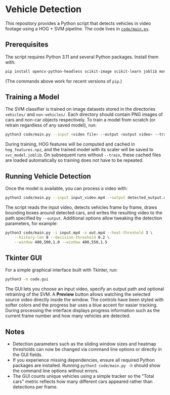 # Vehicle Detection

This repository provides a Python script that detects vehicles in video
footage using a HOG + SVM pipeline. The code lives in
[`code/main.py`](code/main.py).

## Prerequisites

The script requires Python 3.11 and several Python packages. Install them
with:

```bash
pip install opencv-python-headless scikit-image scikit-learn joblib moviepy pillow
```

(The commands above work for recent versions of `pip`.)

## Training a Model

The SVM classifier is trained on image datasets stored in the directories
`vehicles/` and `non-vehicles/`. Each directory should contain PNG images of
cars and non-car objects respectively. To train a model from scratch (or
retrain regardless of any saved model), run:

```bash
python3 code/main.py --input <video file> --output <output video> --train
```

During training, HOG features will be computed and cached in
`hog_features.npz`, and the trained model with its scaler will be saved to
`svc_model.joblib`. On subsequent runs without `--train`, these cached files
are loaded automatically so training does not have to be repeated.

## Running Vehicle Detection

Once the model is available, you can process a video with:

```bash
python3 code/main.py --input input_video.mp4 --output detected_output.mp4
```

The script reads the input video, detects vehicles frame by frame, draws
bounding boxes around detected cars, and writes the resulting video to the
path specified by `--output`. Additional options allow tweaking the detection
parameters, for example:

```bash
python3 code/main.py -i input.mp4 -o out.mp4 --heat-threshold 3 \
    --history-len 8 --decision-threshold 0.2 \
    --window 400,500,1.0 --window 400,550,1.5
```

## Tkinter GUI

For a simple graphical interface built with Tkinter, run:

```bash
python3 -m code.gui
```

The GUI lets you choose an input video, specify an output path and optional
retraining of the SVM. A **Preview** button allows watching the selected source
video directly inside the window. The controls have been styled with softer
colors and the progress bar uses a blue accent for easier tracking. During
processing the interface displays progress information such as the current frame
number and how many vehicles are detected.

## Notes

* Detection parameters such as the sliding window sizes and heatmap
  thresholds can now be changed via command line options or directly in the
  GUI fields.
* If you experience missing dependencies, ensure all required Python
  packages are installed. Running `python3 code/main.py -h` should show the
  command line options without errors.
* The GUI counts unique vehicles using a simple tracker so the "Total cars"
  metric reflects how many different cars appeared rather than detections per
  frame.
